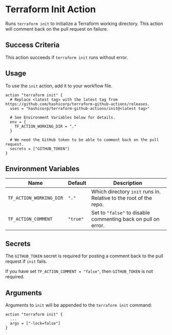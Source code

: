 # Terraform Init Action
Runs `terraform init` to initialize a Terraform working directory. This action will comment back on the pull request on failure.

## Success Criteria
This action succeeds if `terraform init` runs without error.

## Usage
To use the `init` action, add it to your workflow file.

```workflow
action "terraform init" {
  # Replace <latest tag> with the latest tag from https://github.com/hashicorp/terraform-github-actions/releases.
  uses = "hashicorp/terraform-github-actions/init@<latest tag>"
  
  # See Environment Variables below for details.
  env = {
    TF_ACTION_WORKING_DIR = "."
  }
  
  # We need the GitHub token to be able to comment back on the pull request.
  secrets = ["GITHUB_TOKEN"]
}
```

## Environment Variables
| Name                    | Default   | Description                                                                      |
|-------------------------|-----------|----------------------------------------------------------------------------------|
| `TF_ACTION_WORKING_DIR` | `"."`     | Which directory `init` runs in. Relative to the root of the repo.            |
| `TF_ACTION_COMMENT`     | `"true"`  | Set to `"false"` to disable commenting back on pull on error. |


## Secrets
The `GITHUB_TOKEN` secret is required for posting a comment back to the pull request if `init` fails.

If you have set `TF_ACTION_COMMENT = "false"`, then `GITHUB_TOKEN` is not required.

## Arguments
Arguments to `init` will be appended to the `terraform init` command:

```workflow
action "terraform init" {
  ...
  args = ["-lock=false"]
}
```
